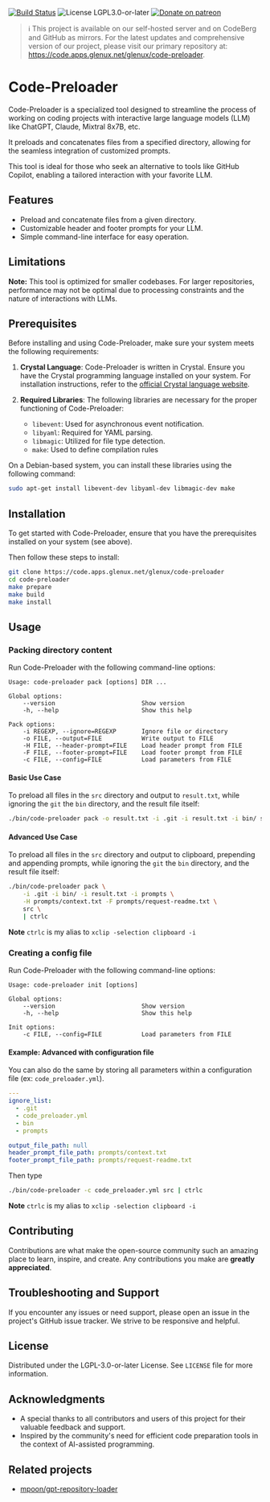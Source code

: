 <!--
# SPDX-License-Identifier: LGPL-3.0-or-later
#
# SPDX-FileCopyrightText: 2023 Glenn Y. Rolland <glenux@glenux.net>
# Copyright © 2023 Glenn Y. Rolland <glenux@glenux.net>
-->

[![Build Status](https://cicd.apps.glenux.net/api/badges/glenux/code-preloader/status.svg)](https://cicd.apps.glenux.net/glenux/code-preloader)
![License LGPL3.0-or-later](https://img.shields.io/badge/license-LGPL3.0--or--later-blue.svg)
[![Donate on patreon](https://img.shields.io/badge/patreon-donate-orange.svg)](https://patreon.com/glenux)

> :information_source: This project is available on our self-hosted server and
> on CodeBerg and GitHub as mirrors. For the latest updates and comprehensive
> version of our project, please visit our primary repository at:
> <https://code.apps.glenux.net/glenux/code-preloader>. 

# Code-Preloader

Code-Preloader is a specialized tool designed to streamline the process of
working on coding projects with interactive large language models (LLM) like
ChatGPT, Claude, Mixtral 8x7B, etc. 

It preloads and concatenates files from a specified directory, allowing for the
seamless integration of customized prompts. 

This tool is ideal for those who seek an alternative to tools like GitHub
Copilot, enabling a tailored interaction with your favorite LLM.

## Features

* Preload and concatenate files from a given directory.
* Customizable header and footer prompts for your LLM.
* Simple command-line interface for easy operation.

## Limitations

**Note:** This tool is optimized for smaller codebases. For larger
repositories, performance may not be optimal due to processing constraints and
the nature of interactions with LLMs.

## Prerequisites

Before installing and using Code-Preloader, make sure your system meets the
following requirements:

1. **Crystal Language**: Code-Preloader is written in Crystal. Ensure you have
   the Crystal programming language installed on your system. For installation
   instructions, refer to the [official Crystal language
   website](https://crystal-lang.org/install/).

2. **Required Libraries**: The following libraries are necessary for the proper
   functioning of Code-Preloader:
   * `libevent`: Used for asynchronous event notification.
   * `libyaml`: Required for YAML parsing.
   * `libmagic`: Utilized for file type detection.
   * `make`: Used to define compilation rules

On a Debian-based system, you can install these libraries using the following
command:

```bash
sudo apt-get install libevent-dev libyaml-dev libmagic-dev make
```

## Installation

To get started with Code-Preloader, ensure that you have the prerequisites
installed on your system (see above).

Then follow these steps to install:

```bash
git clone https://code.apps.glenux.net/glenux/code-preloader
cd code-preloader
make prepare
make build
make install
```

## Usage

### Packing directory content

Run Code-Preloader with the following command-line options:

```
Usage: code-preloader pack [options] DIR ...

Global options:
    --version                        Show version
    -h, --help                       Show this help

Pack options:
    -i REGEXP, --ignore=REGEXP       Ignore file or directory
    -o FILE, --output=FILE           Write output to FILE
    -H FILE, --header-prompt=FILE    Load header prompt from FILE
    -F FILE, --footer-prompt=FILE    Load footer prompt from FILE
    -c FILE, --config=FILE           Load parameters from FILE
```

#### Basic Use Case

To preload all files in the `src` directory and output to `result.txt`, while
ignoring the `git` the `bin` directory, and the result file itself:

```bash
./bin/code-preloader pack -o result.txt -i .git -i result.txt -i bin/ src
```

#### Advanced Use Case

To preload all files in the `src` directory and output to clipboard, prepending
and appending prompts, while ignoring the `git` the `bin` directory, and the
result file itself:

```bash
./bin/code-preloader pack \
    -i .git -i bin/ -i result.txt -i prompts \
    -H prompts/context.txt -F prompts/request-readme.txt \
    src \
    | ctrlc
```

__Note__ `ctrlc` is my alias to `xclip -selection clipboard -i`

### Creating a config file

Run Code-Preloader with the following command-line options:

```
Usage: code-preloader init [options]

Global options:
    --version                        Show version
    -h, --help                       Show this help

Init options:
    -c FILE, --config=FILE           Load parameters from FILE
```

#### Example: Advanced with configuration file

You can also do the same by storing all parameters within a configuration file
(ex: `code_preloader.yml`).

```yaml
---
ignore_list:
  - .git
  - code_preloader.yml
  - bin
  - prompts

output_file_path: null
header_prompt_file_path: prompts/context.txt
footer_prompt_file_path: prompts/request-readme.txt
```

Then type

```bash
./bin/code-preloader -c code_preloader.yml src | ctrlc
```

__Note__ `ctrlc` is my alias to `xclip -selection clipboard -i`

## Contributing

Contributions are what make the open-source community such an amazing place to
learn, inspire, and create. Any contributions you make are **greatly
appreciated**.

## Troubleshooting and Support

If you encounter any issues or need support, please open an issue in the
project's GitHub issue tracker. We strive to be responsive and helpful.

## License

Distributed under the LGPL-3.0-or-later License. See `LICENSE` file for more
information.

## Acknowledgments

* A special thanks to all contributors and users of this project for their valuable feedback and support.
* Inspired by the community's need for efficient code preparation tools in the context of AI-assisted programming.

## Related projects

* [mpoon/gpt-repository-loader](https://github.com/mpoon/gpt-repository-loader)

